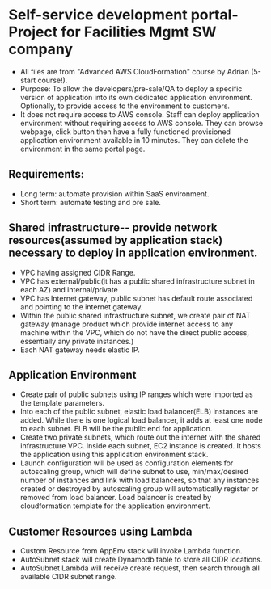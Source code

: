 # Self-service development portal- Project for Facilities Mgmt SW company
* All files are from "Advanced AWS CloudFormation" course by Adrian (5-start course!).
* Purpose: To allow the developers/pre-sale/QA to deploy a specific version of application into its own dedicated application environment. Optionally, to provide access to the environment to customers.
* It does not require access to AWS console. Staff can deploy application environment without requiring access to AWS console. They can browse webpage, click button then have a fully functioned provisioned application environment available in 10 minutes. They can delete the environment in the same portal page.  

## Requirements:
* Long term: automate provision within SaaS environment.
* Short term: automate testing and pre sale.

## Shared infrastructure-- provide network resources(assumed by application stack) necessary to deploy in application environment.
* VPC having assigned CIDR Range.
* VPC has external/public(it has a public shared infrastructure subnet in each AZ) and internal/private
* VPC has Internet gateway, public subnet has default route associated and pointing to the internet gateway.
* Within the public shared infrastructure subnet, we create pair of NAT gateway (manage product which provide internet access to any machine within the VPC, which do not have the direct public access, essentially any private instances.)
* Each NAT gateway needs elastic IP.   

## Application Environment
* Create pair of public subnets using IP ranges which were imported as the template parameters.
* Into each of the public subnet, elastic load balancer(ELB) instances are added. While there is one logical load balancer, it adds at least one node to each subnet. ELB will be the public end for application.
* Create two private subnets, which route out the internet with the shared infrastructure VPC. Inside each subnet, EC2 instance is created. It hosts the application using this application environment stack.
* Launch configuration will be used as configuration elements for autoscaling group, which will define subnet to use, min/max/desired number of instances and link with load balancers, so that any instances created or destroyed by autoscaling group will automatically register or removed from load balancer. Load balancer is created by cloudformation template for the application environment.

## Customer Resources using Lambda
* Custom Resource from AppEnv stack will invoke Lambda function.
* AutoSubnet stack will create Dynamodb table to store all CIDR locations.
* AutoSubnet Lambda will receive create request, then search through all available CIDR subnet range.
